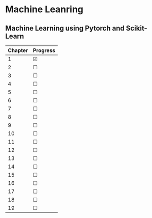 
# Machine Leanring

## Machine Learning using Pytorch and Scikit-Learn

|Chapter|Progress|
|-|-|
|1|&#9745;|
|2|&#9744;|
|3|&#9744;|
|4|&#9744;|
|5|&#9744;|
|6|&#9744;|
|7|&#9744;|
|8|&#9744;|
|9|&#9744;|
|10|&#9744;|
|11|&#9744;|
|12|&#9744;|
|13|&#9744;|
|14|&#9744;|
|15|&#9744;|
|16|&#9744;|
|17|&#9744;|
|18|&#9744;|
|19|&#9744;|
